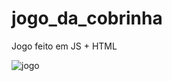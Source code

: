 # jogo_da_cobrinha
Jogo feito em JS + HTML

![jogo](https://user-images.githubusercontent.com/90348798/178882198-3b75f5da-a749-4dbd-8fa7-a1868d2b5aec.png)
